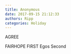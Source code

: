 ```yaml
---
title: Anonymous
date: 2017-09-15 21:12:33
authors: Ripp
categories: Holiday
---
```


 AGREE

FAIRHOPE FIRST
Egos Second